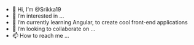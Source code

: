 - 👋 Hi, I’m @Srikka19
- 👀 I’m interested in ...
- 🌱 I’m currently learning Angular, to create cool front-end applications
- 💞️ I’m looking to collaborate on ...
- 📫 How to reach me ...

<!---
Srikka19/Srikka19 is a ✨ special ✨ repository because its `README.md` (this file) appears on your GitHub profile.
You can click the Preview link to take a look at your changes.
--->
